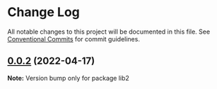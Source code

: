 # Change Log

All notable changes to this project will be documented in this file.
See [Conventional Commits](https://conventionalcommits.org) for commit guidelines.

## [0.0.2](https://github.com/wanger-explore/lerna-test/compare/v0.0.1...v0.0.2) (2022-04-17)

**Note:** Version bump only for package lib2
